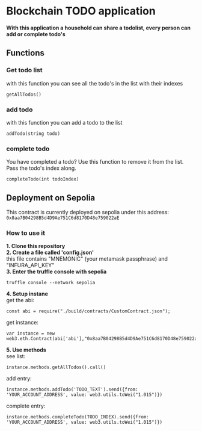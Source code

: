 # Blockchain TODO application
**With this application a household can share a todolist, every person can add or complete todo's**

## Functions
### Get todo list
with this function you can see all the todo's in the list with their indexes <br>
```
getAllTodos()
```
### add todo
with this function you can add a todo to the list <br>
```
addTodo(string todo)
```
### complete todo
You have completed a todo? Use this function to remove it from the list. Pass the todo's index along. <br>
```
completeTodo(int todoIndex)
```

## Deployment on Sepolia
This contract is currently deployed on sepolia under this address:
```0x8aa7B04298B5d4D9Ae751C6d8170D48e759022aE```

### How to use it
**1. Clone this repository** <br>
**2. Create a file called 'config.json'** <br> this file contains "MNEMONIC" (your metamask passphrase) and "INFURA_API_KEY" <br>
**3. Enter the truffle console with sepolia** <br>
```
truffle console --network sepolia
``` 
**4. Setup instane** <br>
get the abi: 
``` 
const abi = require("./build/contracts/CustomContract.json");
``` 
get instance: 
```
var instance = new web3.eth.Contract(abi['abi'],"0x8aa7B04298B5d4D9Ae751C6d8170D48e759022aE")
``` 
**5. Use methods** <br>
see list: 
```
instance.methods.getAllTodos().call()
```
add entry:
```
instance.methods.addTodo('TODO_TEXT').send({from: 'YOUR_ACCOUNT_ADDRESS', value: web3.utils.toWei("1.015")})
```
complete entry:
```
instance.methods.completeTodo(TODO_INDEX).send({from: 'YOUR_ACCOUNT_ADDRESS', value: web3.utils.toWei("1.015")})
```